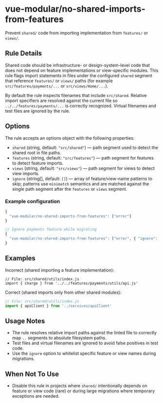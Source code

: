 # vue-modular/no-shared-imports-from-features

Prevent `shared/` code from importing implementation from `features/` or `views/`.

## Rule Details

Shared code should be infrastructure- or design-system-level code that does not depend on feature implementations or view-specific modules. This rule flags import statements in files under the configured `shared` segment that reference `features/` or `views/` paths (for example `src/features/payments/...` or `src/views/Home/...`).

By default the rule inspects filenames that include `src/shared`. Relative import specifiers are resolved against the current file so `../../features/payments/...` is correctly recognized. Virtual filenames and test files are ignored by the rule.

## Options

The rule accepts an options object with the following properties:

- `shared` (string, default: `"src/shared"`) — path segment used to detect the shared root in file paths.
- `features` (string, default: `"src/features"`) — path segment for features to detect feature imports.
- `views` (string, default: `"src/views"`) — path segment for views to detect view imports.
- `ignore` (string[], default: `[]`) — array of feature/view-name patterns to skip; patterns use `minimatch` semantics and are matched against the single path segment after the `features` or `views` segment.

### Example configuration

```js
{
  "vue-modular/no-shared-imports-from-features": ["error"]
}

// Ignore payments feature while migrating
{
  "vue-modular/no-shared-imports-from-features": ["error", { "ignore": ["payments"] }]
}
```

## Examples

Incorrect (shared importing a feature implementation):

```text
// File: src/shared/utils/index.js
import { charge } from '../../features/payments/utils/api.js'
```

Correct (shared imports only from other shared modules):

```js
// File: src/shared/utils/index.js
import { apiClient } from '../services/apiClient'
```

## Usage Notes

- The rule resolves relative import paths against the linted file to correctly map `..` segments to absolute filesystem paths.
- Test files and virtual filenames are ignored to avoid false positives in test code.
- Use the `ignore` option to whitelist specific feature or view names during migrations.

## When Not To Use

- Disable this rule in projects where `shared/` intentionally depends on feature or view code (rare) or during large migrations where temporary exceptions are needed.
